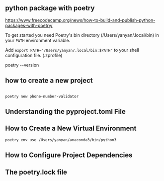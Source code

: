 ## python package with poetry
https://www.freecodecamp.org/news/how-to-build-and-publish-python-packages-with-poetry/


To get started you need Poetry's bin directory (/Users/yanyan/.local/bin) in your `PATH`
environment variable.

Add `export PATH="/Users/yanyan/.local/bin:$PATH"` to your shell configuration file. (.zprofile)

poetry --version

## how to create a new project
```

poetry new phone-number-validator
```


## Understanding the pyproject.toml File

## How to Create a New Virtual Environment

```
poetry env use /Users/yanyan/anaconda3/bin/python3

```

## How to Configure Project Dependencies


## The poetry.lock file
